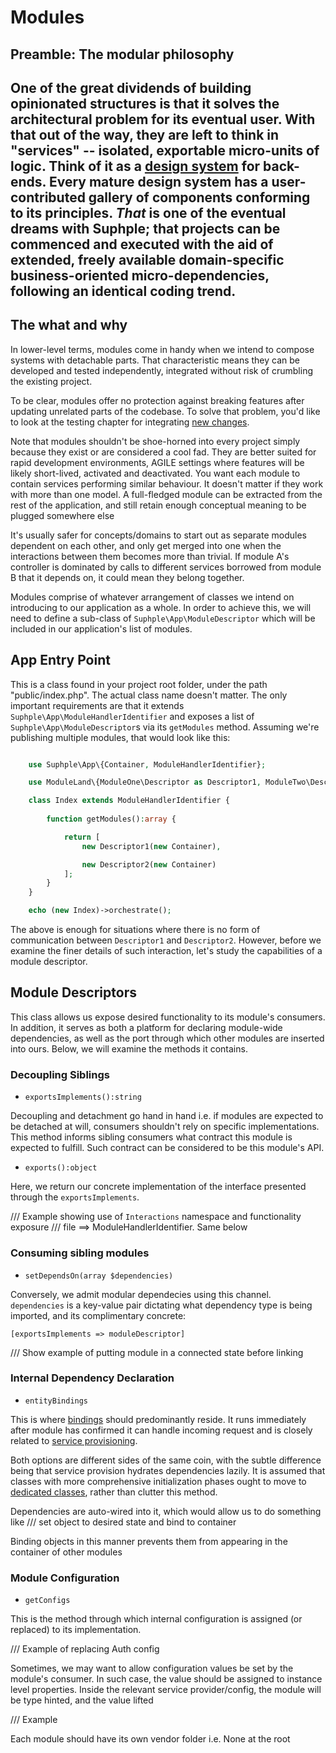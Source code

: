 # Modules

## Preamble: The modular philosophy
One of the great dividends of building opinionated structures is that it solves the architectural problem for its eventual user. With that out of the way, they are left to think in "services" -- isolated, exportable micro-units of logic. Think of it as a [design system](https://en.wikipedia.org/wiki/Design_system) for back-ends. Every mature design system has a user-contributed gallery of components conforming to its principles. *That* is one of the eventual dreams with Suphple; that projects can be commenced and executed with the aid of extended, freely available domain-specific business-oriented micro-dependencies, following an identical coding trend.
---

## The what and why
In lower-level terms, modules come in handy when we intend to compose systems with detachable parts. That characteristic means they can be developed and tested independently, integrated without risk of crumbling the existing project.

To be clear, modules offer no protection against breaking features after updating unrelated parts of the codebase. To solve that problem, you'd like to look at the testing chapter for integrating [new changes](/docs/v1/testing/confidently-integrating-upgrades).

Note that modules shouldn't be shoe-horned into every project simply because they exist or are considered a cool fad. They are better suited for rapid development environments, AGILE settings where features will be likely short-lived, activated and deactivated. You want each module to contain services performing similar behaviour. It doesn't matter if they work with more than one model. A full-fledged module can be extracted from the rest of the application, and still retain enough conceptual meaning to be plugged somewhere else

It's usually safer for concepts/domains to start out as separate modules dependent on each other, and only get merged into one when the interactions between them becomes more than trivial. If module A's controller is dominated by calls to different services borrowed from module B that it depends on, it could mean they belong together.

Modules comprise of whatever arrangement of classes we intend on introducing to our application as a whole. In order to achieve this, we will need to define a sub-class of `Suphple\App\ModuleDescriptor` which will be included in our application's list of modules.

## App Entry Point
This is a class found in your project root folder, under the path "public/index.php". The actual class name doesn't matter. The only important requirements are that it extends `Suphple\App\ModuleHandlerIdentifier` and exposes a list of `Suphple\App\ModuleDescriptor`s via its `getModules` method. Assuming we're publishing multiple modules, that would look like this:

```php

	use Suphple\App\{Container, ModuleHandlerIdentifier};

	use ModuleLand\{ModuleOne\Descriptor as Descriptor1, ModuleTwo\Descriptor as Descriptor2};

	class Index extends ModuleHandlerIdentifier {
		
		function getModules():array {

			return [
				new Descriptor1(new Container),

				new Descriptor2(new Container)
			];
		}
	}

	echo (new Index)->orchestrate();
```
The above is enough for situations where there is no form of communication between `Descriptor1` and `Descriptor2`. However, before we examine the finer details of such interaction, let's study the capabilities of a module descriptor.

## Module Descriptors
This class allows us expose desired functionality to its module's consumers. In addition, it serves as both a platform for declaring module-wide dependencies, as well as the port through which other modules are inserted into ours. Below, we will examine the methods it contains.

### Decoupling Siblings
- `exportsImplements():string`

Decoupling and detachment go hand in hand i.e. if modules are expected to be detached at will, consumers shouldn't rely on specific implementations. This method informs sibling consumers what contract this module is expected to fulfill. Such contract can be considered to be this module's API.

- `exports():object`

Here, we return our concrete implementation of the interface presented through the `exportsImplements`.

/// Example showing use of `Interactions` namespace and functionality exposure
/// file ==> ModuleHandlerIdentifier. Same below

### Consuming sibling modules
- `setDependsOn(array $dependencies)`

Conversely, we admit modular dependecies using this channel. `dependencies` is a key-value pair dictating what dependency type is being imported, and its complimentary concrete:

`[exportsImplements => moduleDescriptor]`

/// Show example of putting module in a connected state before linking

### Internal Dependency Declaration
- `entityBindings`

This is where [bindings](/docs/v1/container/#contextual-binding) should predominantly reside. It runs immediately after module has confirmed it can handle incoming request and is closely related to [service provisioning](/docs/v1/service-provision).

Both options are different sides of the same coin, with the subtle difference being that service provision hydrates dependencies lazily. It is assumed that classes with more comprehensive initialization phases ought to move to [dedicated classes](/docs/v1/service-provision/#creating-a-new-provider), rather than clutter this method.

Dependencies are auto-wired into it, which would allow us to do something like
/// set object to desired state and bind to container

Binding objects in this manner prevents them from appearing in the container of other modules

### Module Configuration
- `getConfigs`

This is the method through which internal configuration is assigned (or replaced) to its implementation.

/// Example of replacing Auth config

Sometimes, we may want to allow configuration values be set by the module's consumer. In such case, the value should be assigned to instance level properties. Inside the relevant service provider/config, the module will be type hinted, and the value lifted

/// Example

Each module should have its own vendor folder i.e. None at the root